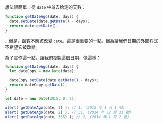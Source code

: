 想法很簡單：從 `date` 中減去給定的天數：

```js
function getDateAgo(date, days) {
  date.setDate(date.getDate() - days);
  return date.getDate();
}
```

...但是，函數不應該改變 `date`。這是很重要的一點，因為給我們日期的外部程式不希望它被改變。

為了實作這一點，讓我們複製這個日期，像這樣：

```js run demo
function getDateAgo(date, days) {
  let dateCopy = new Date(date);

  dateCopy.setDate(date.getDate() - days);
  return dateCopy.getDate();
}

let date = new Date(2015, 0, 2);

alert( getDateAgo(date, 1) ); // 1, (2015 年 1 月 1 號)
alert( getDateAgo(date, 2) ); // 31, (2014 年 12 月 31 號)
alert( getDateAgo(date, 365) ); // 2, (2014 年 1 月 2 號)
```
